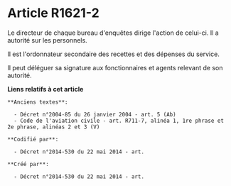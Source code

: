 # Article R1621-2

Le directeur de chaque bureau d'enquêtes dirige l'action de celui-ci. Il a autorité sur les personnels.

Il est l'ordonnateur secondaire des recettes et des dépenses du service.

Il peut déléguer sa signature aux fonctionnaires et agents relevant de son autorité.

**Liens relatifs à cet article**

	**Anciens textes**:

	  - Décret n°2004-85 du 26 janvier 2004 - art. 5 (Ab)
	  - Code de l'aviation civile - art. R711-7, alinéa 1, 1re phrase et 2e phrase, alinéas 2 et 3 (V)

	**Codifié par**:

	  - Décret n°2014-530 du 22 mai 2014 - art.

	**Créé par**:

	  - Décret n°2014-530 du 22 mai 2014 - art.
